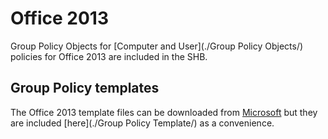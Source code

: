 # Office 2013
Group Policy Objects for [Computer and User](./Group Policy Objects/) policies for Office 2013 are included in the SHB.

## Group Policy templates
The Office 2013 template files can be downloaded from [Microsoft](https://www.microsoft.com/en-us/download/details.aspx?id=35554) but they are included [here](./Group Policy Template/) as a convenience.
